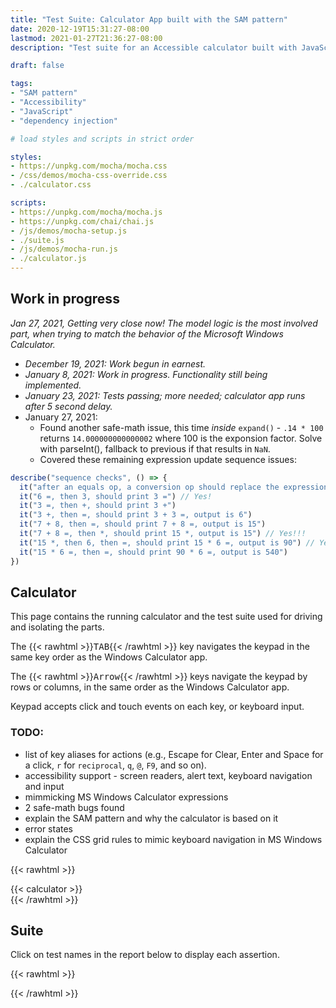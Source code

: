 ```yaml
---
title: "Test Suite: Calculator App built with the SAM pattern"
date: 2020-12-19T15:31:27-08:00
lastmod: 2021-01-27T21:36:27-08:00
description: "Test suite for an Accessible calculator built with JavaScript using the SAM pattern and dependency injection."

draft: false

tags:
- "SAM pattern"
- "Accessibility"
- "JavaScript"
- "dependency injection"

# load styles and scripts in strict order

styles:
- https://unpkg.com/mocha/mocha.css
- /css/demos/mocha-css-override.css
- ./calculator.css

scripts:
- https://unpkg.com/mocha/mocha.js
- https://unpkg.com/chai/chai.js
- /js/demos/mocha-setup.js
- ./suite.js
- /js/demos/mocha-run.js
- ./calculator.js
---
```


## Work in progress

*Jan 27, 2021, Getting very close now! The model logic is the most involved part, when trying to match the behavior of the Microsoft Windows Calculator.*

+ *December 19, 2021: Work begun in earnest.*
+ *January 8, 2021: Work in progress. Functionality still being implemented.*
+ *January 23, 2021: Tests passing; more needed; calculator app runs after 5 second delay.*
+ January 27, 2021:
  - Found another safe-math issue, this time *inside* `expand()` - `.14 * 100` returns `14.000000000000002` where 100 is the exponsion factor. Solve with parseInt(), fallback to previous if that results in `NaN`.
  - Covered these remaining expression update sequence issues:
```js
describe("sequence checks", () => {
  it("after an equals op, a conversion op should replace the expression")
  it("6 =, then 3, should print 3 =") // Yes!
  it("3 =, then +, should print 3 +")
  it("3 +, then =, should print 3 + 3 =, output is 6")
  it("7 + 8, then =, should print 7 + 8 =, output is 15")
  it("7 + 8 =, then *, should print 15 *, output is 15") // Yes!!!
  it("15 *, then 6, then =, should print 15 * 6 =, output is 90") // Yes!!
  it("15 * 6 =, then =, should print 90 * 6 =, output is 540")
})
```


## Calculator

This page contains the running calculator and the test suite used for driving and isolating the parts.

The {{< rawhtml >}}<kbd>TAB</kbd>{{< /rawhtml >}} key navigates the keypad in the same key order as the Windows Calculator app.

The {{< rawhtml >}}<kbd>Arrow</kbd>{{< /rawhtml >}} keys navigate the keypad by rows or columns, in the same order as the Windows Calculator app.

Keypad accepts click and touch events on each key, or keyboard input.

### TODO:
+ list of key aliases for actions (e.g., Escape for Clear, Enter and Space for a click, `r` for `reciprocal`, `q`, `@`, `F9`, and so on).
+ accessibility support - screen readers, alert text, keyboard navigation and input
+ mimmicking MS Windows Calculator expressions
+ 2 safe-math bugs found
+ explain the SAM pattern and why the calculator is based on it
+ error states
+ explain the CSS grid rules to mimic keyboard navigation in MS Windows Calculator



{{< rawhtml >}}
<div id="fixture">
{{< calculator >}}
</div>
{{< /rawhtml >}}


## Suite

Click on test names in the report below to display each assertion.


{{< rawhtml >}}
<div id="mocha"></div>
{{< /rawhtml >}}
